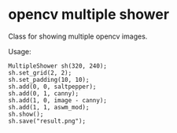 # opencv multiple shower
Class for showing multiple opencv images.

Usage:

	MultipleShower sh(320, 240);
	sh.set_grid(2, 2);
	sh.set_padding(10, 10);
	sh.add(0, 0, saltpepper);
	sh.add(0, 1, canny);
	sh.add(1, 0, image - canny);
	sh.add(1, 1, aswm_mod);
	sh.show();
	sh.save("result.png");
